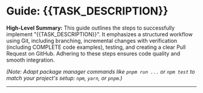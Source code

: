 # Guide: {{TASK_DESCRIPTION}}

**High-Level Summary:**
This guide outlines the steps to successfully implement "{{TASK_DESCRIPTION}}". It emphasizes a structured workflow using Git, including branching, incremental changes with verification (including COMPLETE code examples), testing, and creating a clear Pull Request on GitHub. Adhering to these steps ensures code quality and smooth integration.

*(Note: Adapt package manager commands like `pnpm run ...` or `npm test` to match your project's setup: `npm`, `yarn`, or `pnpm`.)*

--- 
